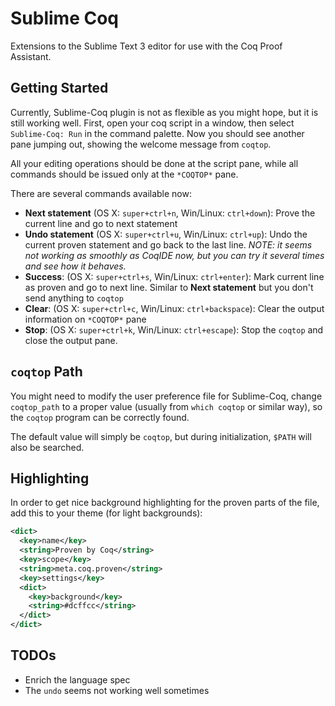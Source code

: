 Sublime Coq
===========

Extensions to the Sublime Text 3 editor for use with the Coq Proof Assistant.

Getting Started
---------------
Currently, Sublime-Coq plugin is not as flexible as you might hope, but it is still working well. First, open your coq script in a window, then select `Sublime-Coq: Run` in the command palette. Now you should see another pane jumping out, showing the welcome message from `coqtop`.

All your editing operations should be done at the script pane, while all commands should be issued only at the `*COQTOP*` pane.

There are several commands available now:

* **Next statement** (OS X: `super+ctrl+n`, Win/Linux: `ctrl+down`): Prove the current line and go to next statement
* **Undo statement** (OS X: `super+ctrl+u`, Win/Linux: `ctrl+up`): Undo the current proven statement and go back to the last line. *NOTE: it seems not working as smoothly as CoqIDE now, but you can try it several times and see how it behaves.*
* **Success**: (OS X: `super+ctrl+s`, Win/Linux: `ctrl+enter`): Mark current line as proven and go to next line. Similar to **Next statement** but you don't send anything to `coqtop`
* **Clear**: (OS X: `super+ctrl+c`, Win/Linux: `ctrl+backspace`): Clear the output information on `*COQTOP*` pane
* **Stop**: (OS X: `super+ctrl+k`, Win/Linux: `ctrl+escape`): Stop the `coqtop` and close the output pane.



`coqtop` Path
--------

You might need to modify the user preference file for Sublime-Coq, change `coqtop_path` to a proper value (usually from `which coqtop` or similar way), so the `coqtop` program can be correctly found.

The default value will simply be `coqtop`, but during initialization, `$PATH` will also be searched.


Highlighting
------------

In order to get nice background highlighting for the proven parts of the file,
add this to your theme (for light backgrounds):

```xml
<dict>
  <key>name</key>
  <string>Proven by Coq</string>
  <key>scope</key>
  <string>meta.coq.proven</string>
  <key>settings</key>
  <dict>
    <key>background</key>
    <string>#dcffcc</string>
  </dict>
</dict>
```

TODOs
-----
* Enrich the language spec
* The `undo` seems not working well sometimes



